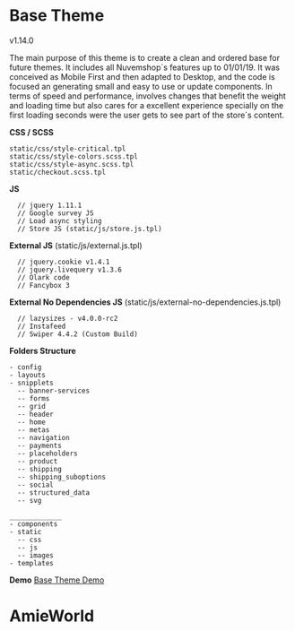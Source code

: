 # Base Theme
v1.14.0

The main purpose of this theme is to create a clean and ordered base for future themes. It includes all Nuvemshop´s features up to 01/01/19.
It was conceived as Mobile First and then adapted to Desktop, and the code is focused an generating small and easy to use or update components.
In terms of speed and performance, involves changes that benefit the weight and loading time but also cares for a excellent experience specially on the first loading seconds were the user gets to see part of the store´s content.
  
**CSS / SCSS**
  ```
  static/css/style-critical.tpl
  static/css/style-colors.scss.tpl
  static/css/style-async.scss.tpl
  static/checkout.scss.tpl
  ```
  
**JS**
  ```
	// jquery 1.11.1
	// Google survey JS
	// Load async styling
	// Store JS (static/js/store.js.tpl)
  ```
  
**External JS** (static/js/external.js.tpl)
  ```
	// jquery.cookie v1.4.1
	// jquery.livequery v1.3.6
	// Olark code
	// Fancybox 3
  ```
  
**External No Dependencies JS** (static/js/external-no-dependencies.js.tpl)
  ```
	// lazysizes - v4.0.0-rc2
	// Instafeed
	// Swiper 4.4.2 (Custom Build)
  ```

**Folders Structure**
  ```
  - config
  - layouts
  - snipplets
    -- banner-services
    -- forms
    -- grid
    -- header
    -- home
    -- metas
    -- navigation
    -- payments
    -- placeholders
    -- product
    -- shipping
    -- shipping_suboptions
    -- social
    -- structured_data
    -- svg
    
  _____________
  - components
  - static
  	-- css
  	-- js
  	-- images
  - templates
  ```

**Demo**
[Base Theme Demo](https://basetheme.mitiendanube.com/)
# AmieWorld
